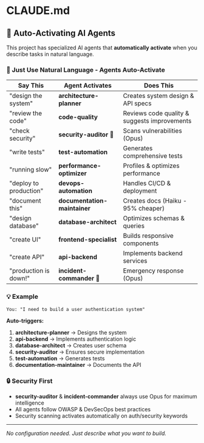 # CLAUDE.md

## 🤖 Auto-Activating AI Agents

This project has specialized AI agents that **automatically activate** when you describe tasks in natural language.

### 🚀 Just Use Natural Language - Agents Auto-Activate

| Say This | Agent Activates | Does This |
|----------|-----------------|-----------|
| "design the system" | **architecture-planner** | Creates system design & API specs |
| "review the code" | **code-quality** | Reviews code quality & suggests improvements |
| "check security" | **security-auditor** 🔴 | Scans vulnerabilities (Opus) |
| "write tests" | **test-automation** | Generates comprehensive tests |
| "running slow" | **performance-optimizer** | Profiles & optimizes performance |
| "deploy to production" | **devops-automation** | Handles CI/CD & deployment |
| "document this" | **documentation-maintainer** | Creates docs (Haiku - 95% cheaper) |
| "design database" | **database-architect** | Optimizes schemas & queries |
| "create UI" | **frontend-specialist** | Builds responsive components |
| "create API" | **api-backend** | Implements backend services |
| "production is down!" | **incident-commander** 🚨 | Emergency response (Opus) |

### 💡 Example

```
You: "I need to build a user authentication system"
```

**Auto-triggers:**
1. **architecture-planner** → Designs the system
2. **api-backend** → Implements authentication logic
3. **database-architect** → Creates user schema
4. **security-auditor** → Ensures secure implementation
5. **test-automation** → Generates tests
6. **documentation-maintainer** → Documents the API

### 🔒 Security First

- **security-auditor** & **incident-commander** always use Opus for maximum intelligence
- All agents follow OWASP & DevSecOps best practices
- Security scanning activates automatically on auth/security keywords

---

*No configuration needed. Just describe what you want to build.*